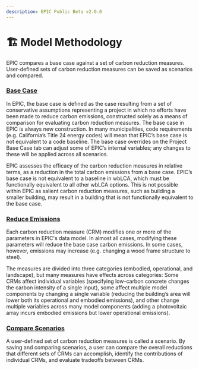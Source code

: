 ```yaml
---
description: EPIC Public Beta v2.0.0
---
```


# 🏗 Model Methodology

EPIC compares a base case against a set of carbon reduction measures. User-defined sets of carbon reduction measures can be saved as scenarios and compared.

### [Base Case](../users-guide/base-case/)

In EPIC, the base case is defined as the case resulting from a set of conservative assumptions representing a project in which no efforts have been made to reduce carbon emissions, constructed solely as a means of comparison for evaluating carbon reduction measures. The base case in EPIC is always new construction. In many municipalities, code requirements (e.g. California’s Title 24 energy codes) will mean that EPIC’s base case is not equivalent to a code baseline. The base case overrides on the Project Base Case tab can adjust some of EPIC’s internal variables; any changes to these will be applied across all scenarios.

EPIC assesses the efficacy of the carbon reduction measures in relative terms, as a reduction in the total carbon emissions from a base case. EPIC’s base case is not equivalent to a baseline in wbLCA, which must be functionally equivalent to all other wbLCA options. This is not possible within EPIC as salient carbon reduction measures, such as building a smaller building, may result in a building that is not functionally equivalent to the base case.

### [Reduce Emissions](../users-guide/carbon-reduction-measures/)

Each carbon reduction measure (CRM) modifies one or more of the parameters in EPIC's data model. In almost all cases, modifying these parameters will reduce the base case carbon emissions. In some cases, however, emissions may increase (e.g. changing a wood frame structure to steel).

The measures are divided into three categories (embodied, operational, and landscape), but many measures have effects across categories: Some CRMs affect individual variables (specifying low-carbon concrete changes the carbon intensity of a single input), some affect multiple model components by changing a single variable (reducing the building’s area will lower both its operational and embodied emissions), and other change multiple variables across many model components (adding a photovoltaic array incurs embodied emissions but lower operational emissions).

### [Compare Scenarios](../users-guide/carbon-reduction-measures/scenarios.md)

A user-defined set of carbon reduction measures is called a scenario. By saving and comparing scenarios, a user can compare the overall reductions that different sets of CRMs can accomplish, identify the contributions of individual CRMs, and evaluate tradeoffs between CRMs.
